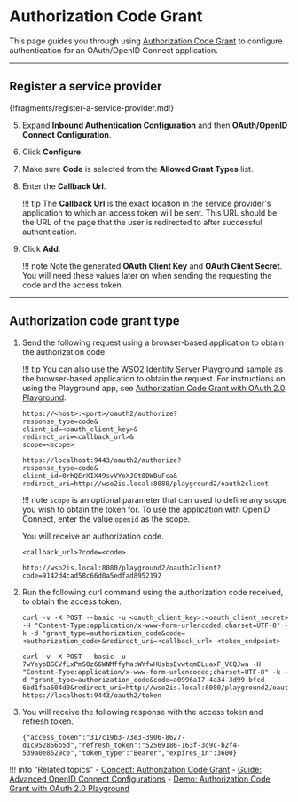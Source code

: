 # Authorization Code Grant

This page guides you through using [Authorization Code Grant](../../../references/concepts/authorization/authorization-code-grant/) 
to configure authentication for an OAuth/OpenID Connect application. 

----

## Register a service provider

{!fragments/register-a-service-provider.md!}

5. Expand **Inbound Authentication Configuration** and then **OAuth/OpenID Connect Configuration**. 

6. Click **Configure.**   

7. Make sure **Code** is selected from the **Allowed Grant Types** list.
        
8. Enter the **Callback Url**.

    !!! tip
        The **Callback Url** is the exact location in the service provider's application to which an access token will 
        be sent. This URL should be the URL of the page that the user is redirected to after successful authentication.
            
9.  Click **Add**. 

    !!! note
        Note the generated **OAuth Client Key** and **OAuth Client Secret**. You will need these values later on when sending 
        the requesting the code and the access token.

----

## Authorization code grant type

1. Send the following request using a browser-based application to obtain the authorization code. 

    !!! tip
        You can also use the WSO2 Identity Server Playground sample as the browser-based application to obtain the request. For instructions on using the Playground app, see [Authorization Code Grant with OAuth 2.0 Playground](../../../quick-starts/auth-code-playground).

    ``` tab="Request Format"
    https://<host>:<port>/oauth2/authorize?
    response_type=code&
    client_id=<oauth_client_key>&
    redirect_uri=<callback_url>&
    scope=<scope>
    ```

    ```tab="Sample Request"
    https://localhost:9443/oauth2/authorize?
    response_type=code&
    client_id=0rhQErXIX49svVYoXJGt0DWBuFca&
    redirect_uri=http://wso2is.local:8080/playground2/oauth2client
    ```

    !!! note
        `scope` is an optional parameter that can used to define any scope you wish to obtain the token for. To use the application with OpenID Connect, enter the value `openid` as the scope.
    
    You will receive an authorization code. 

    ``` tab="Response Format"
    <callback_url>?code=<code>
    ```
    
    ``` tab="Sample Response"
    http://wso2is.local:8080/playground2/oauth2client?code=9142d4cad58c66d0a5edfad8952192
    ```

2. Run the following curl command using the authorization code received, to obtain the access token. 

    ``` tab="Request Format"
    curl -v -X POST --basic -u <oauth_client_key>:<oauth_client_secret> -H "Content-Type:application/x-www-form-urlencoded;charset=UTF-8" -k -d "grant_type=authorization_code&code=<authorization_code>&redirect_uri=<callback_url> <token_endpoint>
    ```

    ``` tab="Sample Request"
    curl -v -X POST --basic -u 7wYeybBGCVfLxPmS0z66WNMffyMa:WYfwHUsbsEvwtqmDLuaxF_VCQJwa -H "Content-Type:application/x-www-form-urlencoded;charset=UTF-8" -k -d "grant_type=authorization_code&code=a0996a17-4a34-3d99-bfcd-6bd1faa604d0&redirect_uri=http://wso2is.local:8080/playground2/oauth2client" https://localhost:9443/oauth2/token
    ```

3. You will receive the following response with the access token and refresh token. 

    ```
    {"access_token":"317c19b3-73e3-3906-8627-d1c952856b5d","refresh_token":"52569186-163f-3c9c-b2f4-539a0e8529ce","token_type":"Bearer","expires_in":3600}
    ```

!!! info "Related topics"
    - [Concept: Authorization Code Grant](../../../references/concepts/authorization/authorization-code-grant/)
    - [Guide: Advanced OpenID Connect Configurations](../../login/oauth-app-config-advanced)
    - [Demo: Authorization Code Grant with OAuth 2.0 Playground](../../../quick-starts/auth-code-playground)
    